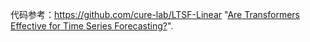 代码参考：https://github.com/cure-lab/LTSF-Linear
"[Are Transformers Effective for Time Series Forecasting?](https://arxiv.org/pdf/2205.13504.pdf)". 

